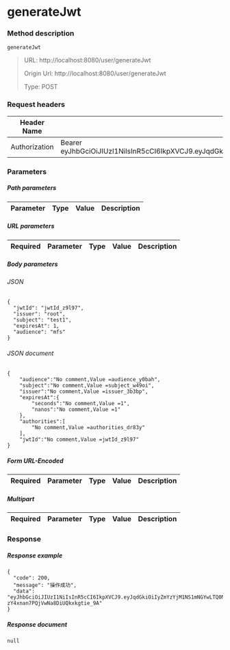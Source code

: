 # generateJwt

### Method description

```
generateJwt
```

> URL: http://localhost:8080/user/generateJwt
>
> Origin Url: http://localhost:8080/user/generateJwt
>
> Type: POST


### Request headers

|Header Name| Header Value|
|---------|------|
|Authorization|Bearer eyJhbGciOiJIUzI1NiIsInR5cCI6IkpXVCJ9.eyJqdGkiOiI2ODA1OTA1Yi1kZTk5LTQzMDQtOTI2OC04YTQzYjM1YzI2YmQiLCJpc3MiOiIwYzU5OTg5ZDM5NzAzODBhZTE2ODg4MDY4NmM0YTA3MCIsInN1YiI6IjBjNTk5ODlkMzk3MDM4MGFlMTY4ODgwNjg2YzRhMDcwIiwiZXhwIjoxNjgyOTU4NjMxLCJhdWQiOiJtZnMiLCJzY29wZSI6WyJ1c2VyTWFuIiwiZ2V0Snd0IiwiZ2VuZXJhdGVKd3QiLCJzZWFyY2hTZXNzaW9uIiwicm9sZSIsImtpY2tvdXQiLCJkaXNhYmxlIiwiY29ubmVjdCIsInB1c2giLCJwdWJsaXNoIiwiY29uc3VtZSIsInF1ZXJ5Il19.b12uFC0KnAoNCtcgJknhoxJoQ8RxJHexMyLBRoFHroo|

### Parameters

##### Path parameters

| Parameter | Type | Value | Description |
|---------|------|------|------------|


##### URL parameters

|Required| Parameter | Type | Value | Description |
|---------|---------|------|------|------------|


##### Body parameters

###### JSON

```
{
  "jwtId": "jwtId_z9l97",
  "issuer": "root",
  "subject": "test1",
  "expiresAt": 1,
  "audience": "mfs"
}
```

###### JSON document

```
{
	"audience":"No comment,Value =audience_y0bah",
	"subject":"No comment,Value =subject_w49oi",
	"issuer":"No comment,Value =issuer_3b3bp",
	"expiresAt":{
		"seconds":"No comment,Value =1",
		"nanos":"No comment,Value =1"
	},
	"authorities":[
		"No comment,Value =authorities_dr83y"
	],
	"jwtId":"No comment,Value =jwtId_z9l97"
}
```


##### Form URL-Encoded
|Required| Parameter | Type | Value | Description |
|---------|---------|------|------|------------|


##### Multipart
|Required | Parameter | Type | Value | Description |
|---------|---------|------|------|------------|


### Response

##### Response example

```
{
  "code": 200,
  "message": "操作成功",
  "data": "eyJhbGciOiJIUzI1NiIsInR5cCI6IkpXVCJ9.eyJqdGkiOiIyZmYzYjM1NS1mNGYwLTQ0NzktYjUxNS0wMTlmNjFiMjBjYjgiLCJpc3MiOiIwYzU5OTg5ZDM5NzAzODBhZTE2ODg4MDY4NmM0YTA3MCIsInN1YiI6InRlc3QxIiwiZXhwIjoxLCJhdWQiOiJtZnMiLCJzY29wZSI6WyJ1c2VyTWFuIiwiZ2V0Snd0IiwiZ2VuZXJhdGVKd3QiLCJzZWFyY2hTZXNzaW9uIiwicm9sZSIsImtpY2tvdXQiLCJkaXNhYmxlIiwiY29ubmVjdCIsInB1c2giLCJwdWJsaXNoIiwiY29uc3VtZSIsInF1ZXJ5Il19.66FAD9CqX6gF-zY4xnan7PQjVwNa8DiUQkxkgtie_9A"
}
```

##### Response document
```
null
```


